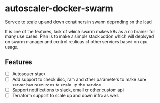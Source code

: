 # autoscaler-docker-swarm
Service to scale up and down conatiners in swarm depending on the load

It is one of the features, lack of which swarm makes k8s as a no brainer for many use cases.
Plan is to make a simple stack addon which will deployed on swarm manager and control replicas of other services based on cpu usage.

## Features

- [ ] Autoscaler stack
- [ ] Add support to check disc, ram and other parameters to make sure server has resources to scale up the service
- [ ] Support notifications to slack, email or other custom api
- [ ] Terraform support to scale up and down infra as well.

